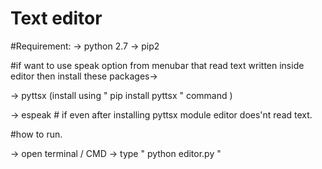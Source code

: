 # Text editor 


#Requirement:
   -> python 2.7
   -> pip2
 
 
#if want to use speak option from menubar that read text written inside editor then install these packages->

   -> pyttsx (install using " pip install pyttsx " command ) 
 
   -> espeak # if even after installing pyttsx module editor does'nt read text.
 
 

#how to run.

   -> open terminal / CMD
   -> type " python editor.py " 
 


